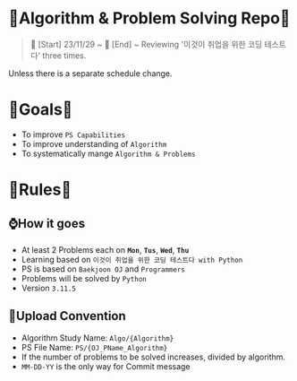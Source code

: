 # 📑Algorithm & Problem Solving Repo📑

> 📅 [Start] 23/11/29 ~
> 📅 [End] ~ Reviewing '이것이 취업을 위한 코딩 테스트다' three times.

Unless there is a separate schedule change.

# 🎯Goals🎯

- To improve `PS Capabilities`
- To improve understanding of `Algorithm`
- To systematically mange `Algorithm & Problems`

# 🚥Rules🚥

## ⌚How it goes

- At least 2 Problems each on **`Mon`**, **`Tus`**, **`Wed`**, **`Thu`**
- Learning based on `이것이 취업을 위한 코딩 테스트다 with Python`
- PS is based on `Baekjoon OJ` and `Programmers`
- Problems will be solved by `Python`
- Version `3.11.5`

## 📄Upload Convention

- Algorithm Study Name: `Algo/{Algorithm}`
- PS File Name: `PS/{OJ_PName_Algorithm}`
- If the number of problems to be solved increases, divided by algorithm.
- `MM-DD-YY` is the only way for Commit message
